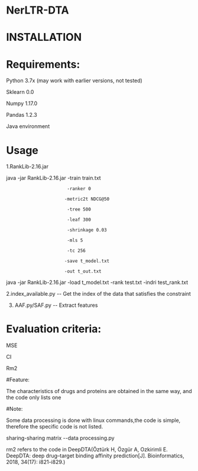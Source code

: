 # NerLTR-DTA
# INSTALLATION

# Requirements:

Python 3.7x (may work with earlier versions, not tested)

Sklearn 0.0

Numpy 1.17.0

Pandas  1.2.3

Java environment


# Usage

1.RankLib-2.16.jar

java -jar RankLib-2.16.jar -train train.txt 
                           
                           -ranker 0 
                          
                          -metric2t NDCG@50
                           
                           -tree 500
                           
                           -leaf 300
                           
                           -shrinkage 0.03
                           
                           -mls 5
                           
                           -tc 256
                          
                          -save t_model.txt
                          
                          -out t_out.txt

java -jar RankLib-2.16.jar -load t_model.txt -rank test.txt -indri test_rank.txt


2.index_available.py -- Get the index of the data that satisfies the constraint


3. AAF.py/SAF.py -- Extract features


# Evaluation criteria:

MSE

CI

Rm2


#Feature:

The characteristics of drugs and proteins are obtained in the same way, and the code only lists one

#Note:

Some data processing is done with linux commands,the code is simple, therefore the specific code is not listed.

sharing-sharing matrix --data processing.py

rm2 refers to the code in DeepDTA(Öztürk H, Özgür A, Ozkirimli E. DeepDTA: deep drug–target binding affinity prediction[J]. Bioinformatics, 2018, 34(17): i821-i829.)
